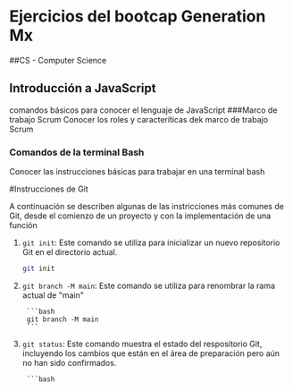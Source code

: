# Ejercicios del bootcap Generation Mx

##CS - Computer Science

## Introducción a JavaScript
comandos básicos para conocer el lenguaje de JavaScript
###Marco de trabajo Scrum
Conocer los roles y caracteríticas dek marco de trabajo Scrum
### Comandos de la terminal Bash 
Conocer las instrucciones básicas para trabajar en una terminal bash

#Instrucciones de Git

A continuación se describen algunas de las instricciones más comunes de Git, desde el comienzo de un proyecto y con la implementación de una función

1. `git init`: Este comando se utiliza para inicializar un nuevo repositorio Git en el directorio actual.

	```bash
	git init
	```

2. `git branch -M main`: Este comando se utiliza para renombrar la rama actual de "main"

        ```bash
        git branch -M main
        ```

3. `git status`: Este comando muestra el estado del respositorio Git, incluyendo los cambios que están en el área de preparación pero aún no han sido confirmados.

        ```bash
  
